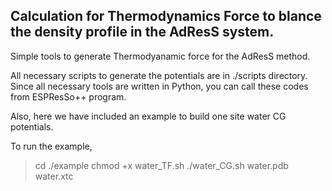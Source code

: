 ## Calculation for Thermodynamics Force to blance the density profile in the AdResS system.

Simple tools to generate Thermodyanamic force for the AdResS method.

All necessary scripts to generate the potentials are in ./scripts directory. Since all necessary tools are written in Python, you can call these codes from ESPResSo++ program.

Also, here we have included an example to build one site water CG potentials. 

To run the example,

> cd ./example
> chmod +x water_TF.sh
> ./water_CG.sh water.pdb water.xtc

